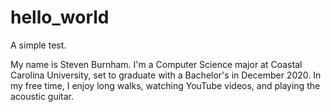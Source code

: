 # hello_world
A simple test.

My name is Steven Burnham. I'm a Computer Science major at Coastal Carolina University, set to graduate with a Bachelor's in December 2020. In my free time, I enjoy long walks, watching YouTube videos, and playing the acoustic guitar.
